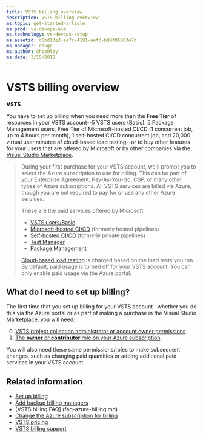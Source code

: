 ```yaml
---
title: VSTS billing overview 
description: VSTS billing overview
ms.topic: get-started-article
ms.prod: vs-devops-alm
ms.technology: vs-devops-setup
ms.assetid: d5bd13e2-aa7c-4191-aefd-bd9f05663e7b
ms.manager: douge
ms.author: chcomley
ms.date: 3/15/2018
---
```

[//]: # (monikerRange: 'vsts')

# VSTS billing overview

**VSTS**

You have to set up billing when you need more than the **Free Tier** of resources in your VSTS account--5 VSTS users (Basic), 5 Package Management users, 
Free Tier of Microsoft-hosted CI/CD (1 concurrent job, up to 4 hours per month), 1 self-hosted CI/CD concurrent job, and 20,000 virtual user minutes of 
cloud-based load testing--or to buy other features for your users that are offered by Microsoft or by other companies via the [Visual Studio Marketplace](https://marketplace.visualstudio.com/).

> During your first purchase for your VSTS account, we'll prompt you to select the Azure subscription to use for billing. This can be part of your 
> Enterprise Agreement, Pay-As-You-Go, CSP, or many other types of Azure subscriptions. All VSTS services are billed via Azure, though you are not required to pay for or 
> use any other Azure services. 
> 
> These are the paid services offered by Microsoft:
>
> * [VSTS users/Basic](https://marketplace.visualstudio.com/items?itemName=ms.vss-vstsuser)
> * [Microsoft-hosted CI/CD](https://marketplace.visualstudio.com/items?itemName=ms.build-release-hosted-pipelines) (formerly hosted pipelines)
> * [Self-hosted CI/CD](https://marketplace.visualstudio.com/items?itemName=ms.build-release-private-pipelines) (formerly private pipelines)
> * [Test Manager](https://marketplace.visualstudio.com/items?itemName=ms.vss-testmanager-web)
> * [Package Management](https://marketplace.visualstudio.com/items?itemName=ms.feed)
>
> [Cloud-based load testing](buy-load-testing-vs.md) is charged based on the load tests you run. By default, paid usage is turned off for your VSTS account. 
> You can only enable paid usage via the Azure portal. 

## What do I need to set up billing?

The first time that you set up billing for your VSTS account--whether you do this via the Azure portal or as part of making a purchase in the Visual Studio Marketplace, you will need:

0. [VSTS project collection administrator or account owner permissions](../accounts/faq-add-delete-users.md#find-owner)
0. [The **owner** or **contributor** role on your Azure subscription](add-backup-billing-managers.md)

You will also need these same permissions/roles to make subsequent changes, such as changing paid quantities or adding additional paid services in your VSTS account.

## Related information

* [Set up billing](set-up-billing-for-your-account-vs.md)
* [Add backup billing managers](add-backup-billing-managers.md)
* [VSTS billing FAQ] (faq-azure-billing.md)
* [Change the Azure subscription for billing](change-azure-subscription.md)
* [VSTS pricing](https://azure.microsoft.com/pricing/details/visual-studio-team-services/)
* [VSTS billing support](https://www.visualstudio.com/team-services/support/)